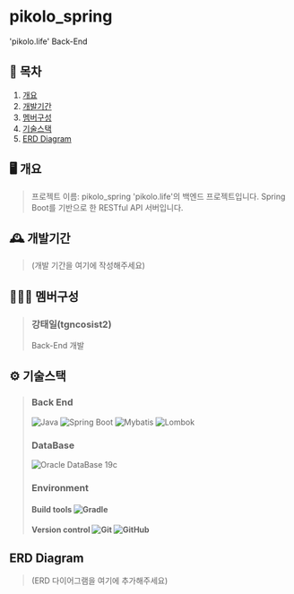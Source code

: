 # pikolo_spring

'pikolo.life' Back-End

## 📌 목차
1. [개요](#-개요-)
2. [개발기간](#-개발기간-)
3. [멤버구성](#-멤버구성)
4. [기술스택](#-기술스택-)
5. [ERD Diagram](#ERD-Diagram)

## 🖥️ 개요
> 프로젝트 이름: pikolo_spring
> 'pikolo.life'의 백엔드 프로젝트입니다.
> Spring Boot를 기반으로 한 RESTful API 서버입니다.

## 🕰️ 개발기간
> (개발 기간을 여기에 작성해주세요)

## 🧑‍🤝‍🧑 멤버구성
> ### 강태일(tgncosist2)
>
> Back-End 개발

## ⚙️ 기술스택
> ### Back End
>
> ![Java](https://img.shields.io/badge/java-%23ED8B00.svg?style=for-the-badge&logo=openjdk&logoColor=white)
> ![Spring Boot](https://img.shields.io/badge/spring%20boot-%236DB33F.svg?style=for-the-badge&logo=spring-boot&logoColor=white)
> ![Mybatis](https://img.shields.io/badge/Mybatis-FFFFFF?style=for-the-badge&logo=Mybatis&logoColor=#7D929E)
> ![Lombok](https://img.shields.io/badge/Lombok-%23CC0000.svg?style=for-the-badge&logo=ruby-on-rails&logoColor=white)
>
> ### DataBase
>
> ![Oracle DataBase 19c](https://img.shields.io/badge/Oracle%20DataBase%2019c-F80000?style=for-the-badge&logo=oracle&logoColor=white)
>
> ### Environment
>
> #### Build tools ![Gradle](https://img.shields.io/badge/Gradle-02303A.svg?style=for-the-badge&logo=Gradle&logoColor=white)
> #### Version control ![Git](https://img.shields.io/badge/git-%23F05033.svg?style=for-the-badge&logo=git&logoColor=white) ![GitHub](https://img.shields.io/badge/github-%23121011.svg?style=for-the-badge&logo=github&logoColor=white)

## ERD Diagram
> (ERD 다이어그램을 여기에 추가해주세요)
